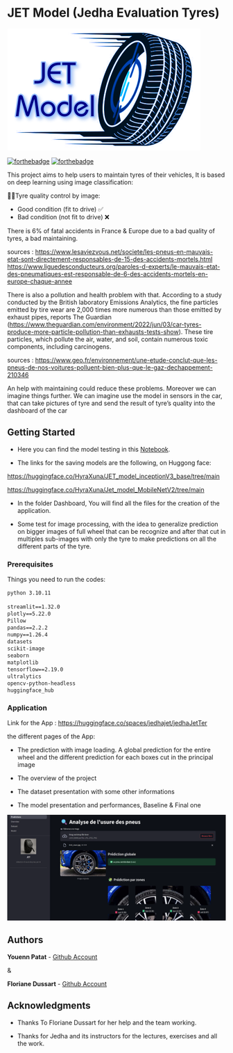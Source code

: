 # JET Model (Jedha Evaluation Tyres)

![Jet_model_logo](Logo/Logo_JET.png)

[![forthebadge](http://forthebadge.com/images/badges/built-with-love.svg)](http://forthebadge.com) [![forthebadge](https://forthebadge.com/images/badges/made-with-python.svg)](https://forthebadge.com)


This project aims to help users to maintain tyres of their vehicles, It is based on deep learning using image classification:

🚨🛞Tyre quality control by image:
* Good condition (fit to drive) ✅
* Bad condition (not fit to drive) ❌

There is 6% of fatal accidents in France & Europe due to a bad quality of tyres, a bad maintaining.

sources : 
https://www.lesaviezvous.net/societe/les-pneus-en-mauvais-etat-sont-directement-responsables-de-15-des-accidents-mortels.html
https://www.liguedesconducteurs.org/paroles-d-experts/le-mauvais-etat-des-pneumatiques-est-responsable-de-6-des-accidents-mortels-en-europe-chaque-annee

There is also a pollution and health problem with that. According to a study conducted by the British laboratory Emissions Analytics, the fine particles emitted by tire wear are 2,000 times more numerous than those emitted by exhaust pipes, reports The Guardian (https://www.theguardian.com/environment/2022/jun/03/car-tyres-produce-more-particle-pollution-than-exhausts-tests-show). These tire particles, which pollute the air, water, and soil, contain numerous toxic components, including carcinogens.

sources :
https://www.geo.fr/environnement/une-etude-conclut-que-les-pneus-de-nos-voitures-polluent-bien-plus-que-le-gaz-dechappement-210346

An help with maintaining could reduce these problems. Moreover we can imagine things further. We can imagine use the model in sensors in the car, that can take pictures of tyre and send the result of tyre’s quality into the dashboard of the 
car

## Getting Started

* Here you can find the model testing in this [Notebook](Models/Models.ipynb).

* The links for the saving models are the following, on Huggong face:

https://huggingface.co/HyraXuna/JET_model_inceptionV3_base/tree/main

https://huggingface.co/HyraXuna/Jet_model_MobileNetV2/tree/main

* In the folder Dashboard, You will find all the files for the creation of the application.

* Some test for image processing, with the idea to generalize prediction on bigger images of full wheel that can be recognize and after that cut in multiples sub-images with only the tyre to make predictions on all the different parts of the tyre.

### Prerequisites

Things you need to run the codes:

```
python 3.10.11

streamlit==1.32.0
plotly==5.22.0
Pillow
pandas==2.2.2
numpy==1.26.4
datasets
scikit-image
seaborn
matplotlib
tensorflow==2.19.0
ultralytics
opencv-python-headless
huggingface_hub

```

### Application

Link for the App : https://huggingface.co/spaces/jedhajet/jedhaJetTer

the different pages of the App:

* The prediction with image loading. A global prediction for the entire wheel and the different prediction for each boxes cut in the principal image

* The overview of the project

* The dataset presentation with some other informations

* The model presentation and performances, Baseline & Final one

![screen_app](Test_screen_app_pred.png)

  
## Authors

**Youenn Patat** - [Github Account](https://github.com/HyraXuna)

&

**Floriane Dussart** - [Github Account](https://github.com/flo2706)

## Acknowledgments

* Thanks To Floriane Dussart for her help and the team working.

* Thanks for Jedha and its instructors for the lectures, exercises and all the work.




